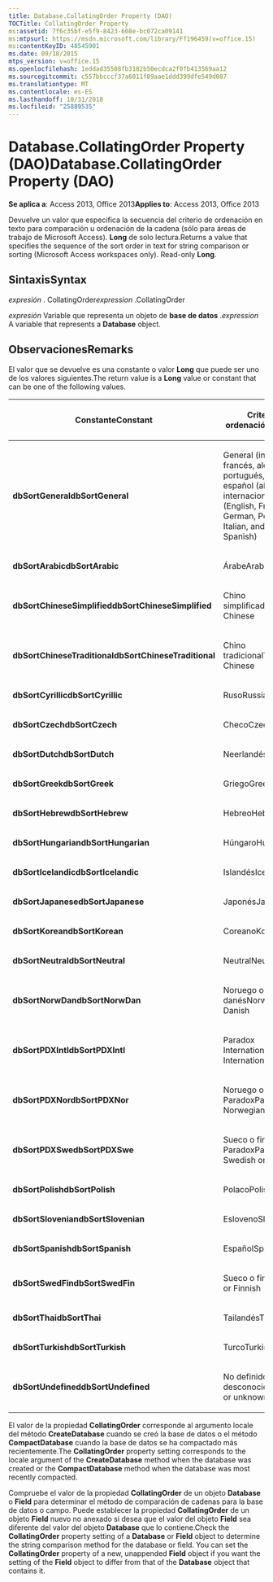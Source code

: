 ```yaml
---
title: Database.CollatingOrder Property (DAO)
TOCTitle: CollatingOrder Property
ms:assetid: 7f6c35bf-e5f9-8423-608e-bc072ca09141
ms:mtpsurl: https://msdn.microsoft.com/library/Ff196459(v=office.15)
ms:contentKeyID: 48545901
ms.date: 09/18/2015
mtps_version: v=office.15
ms.openlocfilehash: 1eddad35508fb3182b50ecdca2f0fb413569aa12
ms.sourcegitcommit: c557bbcccf37a6011f89aae1ddd399dfe549d087
ms.translationtype: MT
ms.contentlocale: es-ES
ms.lasthandoff: 10/31/2018
ms.locfileid: "25889535"
---
```

# <a name="databasecollatingorder-property-dao"></a><span data-ttu-id="dfe53-102">Database.CollatingOrder Property (DAO)</span><span class="sxs-lookup"><span data-stu-id="dfe53-102">Database.CollatingOrder Property (DAO)</span></span>


<span data-ttu-id="dfe53-103">**Se aplica a**: Access 2013, Office 2013</span><span class="sxs-lookup"><span data-stu-id="dfe53-103">**Applies to**: Access 2013, Office 2013</span></span>

<span data-ttu-id="dfe53-p101">Devuelve un valor que especifica la secuencia del criterio de ordenación en texto para comparación u ordenación de la cadena (sólo para áreas de trabajo de Microsoft Access). **Long** de solo lectura.</span><span class="sxs-lookup"><span data-stu-id="dfe53-p101">Returns a value that specifies the sequence of the sort order in text for string comparison or sorting (Microsoft Access workspaces only). Read-only **Long**.</span></span>

## <a name="syntax"></a><span data-ttu-id="dfe53-106">Sintaxis</span><span class="sxs-lookup"><span data-stu-id="dfe53-106">Syntax</span></span>

<span data-ttu-id="dfe53-107">*expresión* . CollatingOrder</span><span class="sxs-lookup"><span data-stu-id="dfe53-107">*expression* .CollatingOrder</span></span>

<span data-ttu-id="dfe53-108">*expresión* Variable que representa un objeto de **base de datos** .</span><span class="sxs-lookup"><span data-stu-id="dfe53-108">*expression* A variable that represents a **Database** object.</span></span>

## <a name="remarks"></a><span data-ttu-id="dfe53-109">Observaciones</span><span class="sxs-lookup"><span data-stu-id="dfe53-109">Remarks</span></span>

<span data-ttu-id="dfe53-110">El valor que se devuelve es una constante o valor **Long** que puede ser uno de los valores siguientes.</span><span class="sxs-lookup"><span data-stu-id="dfe53-110">The return value is a **Long** value or constant that can be one of the following values.</span></span>

<table>
<colgroup>
<col style="width: 50%" />
<col style="width: 50%" />
</colgroup>
<thead>
<tr class="header">
<th><p><span data-ttu-id="dfe53-111">Constante</span><span class="sxs-lookup"><span data-stu-id="dfe53-111">Constant</span></span></p></th>
<th><p><span data-ttu-id="dfe53-112">Criterio de ordenación</span><span class="sxs-lookup"><span data-stu-id="dfe53-112">Sort order</span></span></p></th>
</tr>
</thead>
<tbody>
<tr class="odd">
<td><p><span data-ttu-id="dfe53-113"><strong>dbSortGeneral</strong></span><span class="sxs-lookup"><span data-stu-id="dfe53-113"><strong>dbSortGeneral</strong></span></span></p></td>
<td><p><span data-ttu-id="dfe53-114">General (inglés, francés, alemán, portugués, italiano y español (alfab. internacional)</span><span class="sxs-lookup"><span data-stu-id="dfe53-114">General (English, French, German, Portuguese, Italian, and Modern Spanish)</span></span></p></td>
</tr>
<tr class="even">
<td><p><span data-ttu-id="dfe53-115"><strong>dbSortArabic</strong></span><span class="sxs-lookup"><span data-stu-id="dfe53-115"><strong>dbSortArabic</strong></span></span></p></td>
<td><p><span data-ttu-id="dfe53-116">Árabe</span><span class="sxs-lookup"><span data-stu-id="dfe53-116">Arabic</span></span></p></td>
</tr>
<tr class="odd">
<td><p><span data-ttu-id="dfe53-117"><strong>dbSortChineseSimplified</strong></span><span class="sxs-lookup"><span data-stu-id="dfe53-117"><strong>dbSortChineseSimplified</strong></span></span></p></td>
<td><p><span data-ttu-id="dfe53-118">Chino simplificado</span><span class="sxs-lookup"><span data-stu-id="dfe53-118">Simplified Chinese</span></span></p></td>
</tr>
<tr class="even">
<td><p><span data-ttu-id="dfe53-119"><strong>dbSortChineseTraditional</strong></span><span class="sxs-lookup"><span data-stu-id="dfe53-119"><strong>dbSortChineseTraditional</strong></span></span></p></td>
<td><p><span data-ttu-id="dfe53-120">Chino tradicional</span><span class="sxs-lookup"><span data-stu-id="dfe53-120">Traditional Chinese</span></span></p></td>
</tr>
<tr class="odd">
<td><p><span data-ttu-id="dfe53-121"><strong>dbSortCyrillic</strong></span><span class="sxs-lookup"><span data-stu-id="dfe53-121"><strong>dbSortCyrillic</strong></span></span></p></td>
<td><p><span data-ttu-id="dfe53-122">Ruso</span><span class="sxs-lookup"><span data-stu-id="dfe53-122">Russian</span></span></p></td>
</tr>
<tr class="even">
<td><p><span data-ttu-id="dfe53-123"><strong>dbSortCzech</strong></span><span class="sxs-lookup"><span data-stu-id="dfe53-123"><strong>dbSortCzech</strong></span></span></p></td>
<td><p><span data-ttu-id="dfe53-124">Checo</span><span class="sxs-lookup"><span data-stu-id="dfe53-124">Czech</span></span></p></td>
</tr>
<tr class="odd">
<td><p><span data-ttu-id="dfe53-125"><strong>dbSortDutch</strong></span><span class="sxs-lookup"><span data-stu-id="dfe53-125"><strong>dbSortDutch</strong></span></span></p></td>
<td><p><span data-ttu-id="dfe53-126">Neerlandés</span><span class="sxs-lookup"><span data-stu-id="dfe53-126">Dutch</span></span></p></td>
</tr>
<tr class="even">
<td><p><span data-ttu-id="dfe53-127"><strong>dbSortGreek</strong></span><span class="sxs-lookup"><span data-stu-id="dfe53-127"><strong>dbSortGreek</strong></span></span></p></td>
<td><p><span data-ttu-id="dfe53-128">Griego</span><span class="sxs-lookup"><span data-stu-id="dfe53-128">Greek</span></span></p></td>
</tr>
<tr class="odd">
<td><p><span data-ttu-id="dfe53-129"><strong>dbSortHebrew</strong></span><span class="sxs-lookup"><span data-stu-id="dfe53-129"><strong>dbSortHebrew</strong></span></span></p></td>
<td><p><span data-ttu-id="dfe53-130">Hebreo</span><span class="sxs-lookup"><span data-stu-id="dfe53-130">Hebrew</span></span></p></td>
</tr>
<tr class="even">
<td><p><span data-ttu-id="dfe53-131"><strong>dbSortHungarian</strong></span><span class="sxs-lookup"><span data-stu-id="dfe53-131"><strong>dbSortHungarian</strong></span></span></p></td>
<td><p><span data-ttu-id="dfe53-132">Húngaro</span><span class="sxs-lookup"><span data-stu-id="dfe53-132">Hungarian</span></span></p></td>
</tr>
<tr class="odd">
<td><p><span data-ttu-id="dfe53-133"><strong>dbSortIcelandic</strong></span><span class="sxs-lookup"><span data-stu-id="dfe53-133"><strong>dbSortIcelandic</strong></span></span></p></td>
<td><p><span data-ttu-id="dfe53-134">Islandés</span><span class="sxs-lookup"><span data-stu-id="dfe53-134">Icelandic</span></span></p></td>
</tr>
<tr class="even">
<td><p><span data-ttu-id="dfe53-135"><strong>dbSortJapanese</strong></span><span class="sxs-lookup"><span data-stu-id="dfe53-135"><strong>dbSortJapanese</strong></span></span></p></td>
<td><p><span data-ttu-id="dfe53-136">Japonés</span><span class="sxs-lookup"><span data-stu-id="dfe53-136">Japanese</span></span></p></td>
</tr>
<tr class="odd">
<td><p><span data-ttu-id="dfe53-137"><strong>dbSortKorean</strong></span><span class="sxs-lookup"><span data-stu-id="dfe53-137"><strong>dbSortKorean</strong></span></span></p></td>
<td><p><span data-ttu-id="dfe53-138">Coreano</span><span class="sxs-lookup"><span data-stu-id="dfe53-138">Korean</span></span></p></td>
</tr>
<tr class="even">
<td><p><span data-ttu-id="dfe53-139"><strong>dbSortNeutral</strong></span><span class="sxs-lookup"><span data-stu-id="dfe53-139"><strong>dbSortNeutral</strong></span></span></p></td>
<td><p><span data-ttu-id="dfe53-140">Neutral</span><span class="sxs-lookup"><span data-stu-id="dfe53-140">Neutral</span></span></p></td>
</tr>
<tr class="odd">
<td><p><span data-ttu-id="dfe53-141"><strong>dbSortNorwDan</strong></span><span class="sxs-lookup"><span data-stu-id="dfe53-141"><strong>dbSortNorwDan</strong></span></span></p></td>
<td><p><span data-ttu-id="dfe53-142">Noruego o danés</span><span class="sxs-lookup"><span data-stu-id="dfe53-142">Norwegian or Danish</span></span></p></td>
</tr>
<tr class="even">
<td><p><span data-ttu-id="dfe53-143"><strong>dbSortPDXIntl</strong></span><span class="sxs-lookup"><span data-stu-id="dfe53-143"><strong>dbSortPDXIntl</strong></span></span></p></td>
<td><p><span data-ttu-id="dfe53-144">Paradox International</span><span class="sxs-lookup"><span data-stu-id="dfe53-144">Paradox International</span></span></p></td>
</tr>
<tr class="odd">
<td><p><span data-ttu-id="dfe53-145"><strong>dbSortPDXNor</strong></span><span class="sxs-lookup"><span data-stu-id="dfe53-145"><strong>dbSortPDXNor</strong></span></span></p></td>
<td><p><span data-ttu-id="dfe53-146">Noruego o danés Paradox</span><span class="sxs-lookup"><span data-stu-id="dfe53-146">Paradox Norwegian or Danish</span></span></p></td>
</tr>
<tr class="even">
<td><p><span data-ttu-id="dfe53-147"><strong>dbSortPDXSwe</strong></span><span class="sxs-lookup"><span data-stu-id="dfe53-147"><strong>dbSortPDXSwe</strong></span></span></p></td>
<td><p><span data-ttu-id="dfe53-148">Sueco o finés Paradox</span><span class="sxs-lookup"><span data-stu-id="dfe53-148">Paradox Swedish or Finnish</span></span></p></td>
</tr>
<tr class="odd">
<td><p><span data-ttu-id="dfe53-149"><strong>dbSortPolish</strong></span><span class="sxs-lookup"><span data-stu-id="dfe53-149"><strong>dbSortPolish</strong></span></span></p></td>
<td><p><span data-ttu-id="dfe53-150">Polaco</span><span class="sxs-lookup"><span data-stu-id="dfe53-150">Polish</span></span></p></td>
</tr>
<tr class="even">
<td><p><span data-ttu-id="dfe53-151"><strong>dbSortSlovenian</strong></span><span class="sxs-lookup"><span data-stu-id="dfe53-151"><strong>dbSortSlovenian</strong></span></span></p></td>
<td><p><span data-ttu-id="dfe53-152">Esloveno</span><span class="sxs-lookup"><span data-stu-id="dfe53-152">Slovenian</span></span></p></td>
</tr>
<tr class="odd">
<td><p><span data-ttu-id="dfe53-153"><strong>dbSortSpanish</strong></span><span class="sxs-lookup"><span data-stu-id="dfe53-153"><strong>dbSortSpanish</strong></span></span></p></td>
<td><p><span data-ttu-id="dfe53-154">Español</span><span class="sxs-lookup"><span data-stu-id="dfe53-154">Spanish</span></span></p></td>
</tr>
<tr class="even">
<td><p><span data-ttu-id="dfe53-155"><strong>dbSortSwedFin</strong></span><span class="sxs-lookup"><span data-stu-id="dfe53-155"><strong>dbSortSwedFin</strong></span></span></p></td>
<td><p><span data-ttu-id="dfe53-156">Sueco o finés</span><span class="sxs-lookup"><span data-stu-id="dfe53-156">Swedish or Finnish</span></span></p></td>
</tr>
<tr class="odd">
<td><p><span data-ttu-id="dfe53-157"><strong>dbSortThai</strong></span><span class="sxs-lookup"><span data-stu-id="dfe53-157"><strong>dbSortThai</strong></span></span></p></td>
<td><p><span data-ttu-id="dfe53-158">Tailandés</span><span class="sxs-lookup"><span data-stu-id="dfe53-158">Thai</span></span></p></td>
</tr>
<tr class="even">
<td><p><span data-ttu-id="dfe53-159"><strong>dbSortTurkish</strong></span><span class="sxs-lookup"><span data-stu-id="dfe53-159"><strong>dbSortTurkish</strong></span></span></p></td>
<td><p><span data-ttu-id="dfe53-160">Turco</span><span class="sxs-lookup"><span data-stu-id="dfe53-160">Turkish</span></span></p></td>
</tr>
<tr class="odd">
<td><p><span data-ttu-id="dfe53-161"><strong>dbSortUndefined</strong></span><span class="sxs-lookup"><span data-stu-id="dfe53-161"><strong>dbSortUndefined</strong></span></span></p></td>
<td><p><span data-ttu-id="dfe53-162">No definido o desconocido</span><span class="sxs-lookup"><span data-stu-id="dfe53-162">Undefined or unknown</span></span></p></td>
</tr>
</tbody>
</table>


<span data-ttu-id="dfe53-163">El valor de la propiedad **CollatingOrder** corresponde al argumento locale del método **CreateDatabase** cuando se creó la base de datos o el método **CompactDatabase** cuando la base de datos se ha compactado más recientemente.</span><span class="sxs-lookup"><span data-stu-id="dfe53-163">The **CollatingOrder** property setting corresponds to the locale argument of the **CreateDatabase** method when the database was created or the **CompactDatabase** method when the database was most recently compacted.</span></span>

<span data-ttu-id="dfe53-p102">Compruebe el valor de la propiedad **CollatingOrder** de un objeto **Database** o **Field** para determinar el método de comparación de cadenas para la base de datos o campo. Puede establecer la propiedad **CollatingOrder** de un objeto **Field** nuevo no anexado si desea que el valor del objeto **Field** sea diferente del valor del objeto **Database** que lo contiene.</span><span class="sxs-lookup"><span data-stu-id="dfe53-p102">Check the **CollatingOrder** property setting of a **Database** or **Field** object to determine the string comparison method for the database or field. You can set the **CollatingOrder** property of a new, unappended **Field** object if you want the setting of the **Field** object to differ from that of the **Database** object that contains it.</span></span>

